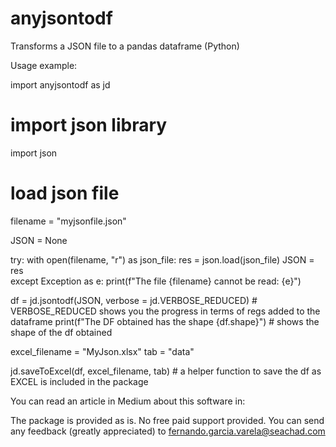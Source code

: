 # anyjsontodf

Transforms a JSON file to a pandas dataframe (Python)

Usage example:

import anyjsontodf as jd

# import json library

import json

# load json file

filename = "myjsonfile.json"

JSON = None

try:
    with open(filename, "r") as json_file:
        res = json.load(json_file)
        JSON = res    
except Exception as e:
        print(f"The file {filename} cannot be read: {e}")   

df = jd.jsontodf(JSON, verbose = jd.VERBOSE_REDUCED) # VERBOSE_REDUCED shows you the progress in terms of regs added to the dataframe
print(f"The DF obtained has the shape {df.shape}") # shows the shape of the df obtained
        
excel_filename = "MyJson.xlsx"
tab = "data"

jd.saveToExcel(df, excel_filename, tab) # a helper function to save the df as EXCEL is included in the package

You can read an article in Medium about this software in: 

The package is provided as is. No free paid support provided. You can send any feedback (greatly appreciated) to fernando.garcia.varela@seachad.com



